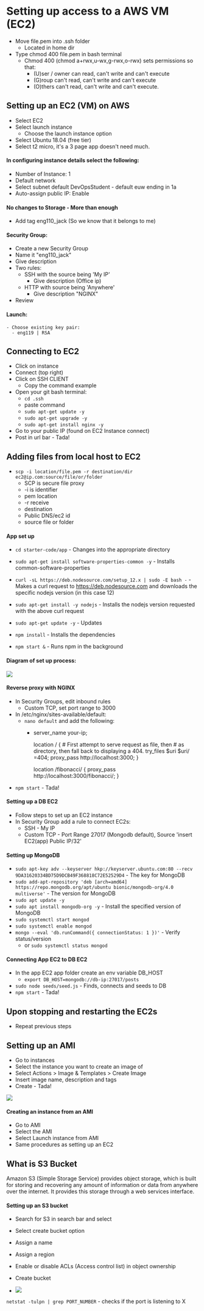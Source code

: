 # Setting up access to a AWS VM (EC2)

- Move file.pem into .ssh folder
  - Located in home dir
- Type chmod 400 file.pem in bash terminal
  - Chmod 400 (chmod a+rwx,u-wx,g-rwx,o-rwx) sets permissions so that:
    - (U)ser / owner can read, can't write and can't execute
    - (G)roup can't read, can't write and can't execute
    - (O)thers can't read, can't write and can't execute.

## Setting up an EC2 (VM) on AWS

- Select EC2
- Select launch instance
  - Choose the launch instance option
- Select Ubuntu 18.04 (free tier)
- Select t2 micro, it's a 3 page app doesn't need much.
#### In configuring instance details select the following:
  - Number of Instance: 1
  - Default network
  - Select subnet default DevOpsStudent - default euw ending in 1a
  - Auto-assign public IP: Enable
#### No changes to Storage -  More than enough
- Add tag eng110_jack (So we know that it belongs to me)
#### Security Group:
  - Create a new Security Group
  - Name it "eng110_jack"
  - Give description
  - Two rules:
    - SSH with the source being 'My IP'
      - Give description (Office ip)
    - HTTP with source being 'Anywhere'
      - Give description "NGINX"
  - Review
#### Launch:
    - Choose existing key pair:
      - eng119 | RSA

## Connecting to EC2
- Click on instance
- Connect (top right)
- Click on SSH CLIENT
  - Copy the command example
- Open your git bash terminal:
  - `cd .ssh`
  - paste command
  - `sudo apt-get update -y`
  - `sudo apt-get upgrade -y`
  - `sudo apt-get install nginx -y`
- Go to your public IP (found on EC2 Instance connect)
- Post in url bar - Tada!

## Adding files from local host to EC2

- `scp -i location/file.pem -r destination/dir ec2@ip.com:source/file/or/folder`
  - SCP is secure file proxy
  - -i is identifier
  - pem location
  - -r receive
  - destination
  - Public DNS/ec2 id
  - source file or folder

#### App set up

- `cd starter-code/app` - Changes into the appropriate directory

- `sudo apt-get install software-properties-common -y` - Installs common-software-properties

- `curl -sL https://deb.nodesource.com/setup_12.x | sudo -E bash -` -
  Makes a curl request to https://deb.nodesource.com and downloads the specific nodejs version (in this case 12)

- `sudo apt-get install -y nodejs` -
  Installs the nodejs version requested with the above curl request

- `sudo apt-get update -y` - Updates

- `npm install` - Installs the dependencies

- `npm start &` - Runs npm in the background

#### Diagram of set up process:
![](img/EC2_diagram.png)

  
#### Reverse proxy with NGINX

- In Security Groups, edit inbound rules
  - Custom TCP, set port range to 3000
- In /etc/nginx/sites-available/default:
  - `nano default` and add the following:
    - server_name your-ip;

        location / {
                # First attempt to serve request as file, then
                # as directory, then fall back to displaying a 404.
                try_files $uri $uri/ =404;
                proxy_pass http://localhost:3000;
        }

        location /fibonacci/ {
                proxy_pass http://localhost:3000/fibonacci/;
        }
- `npm start` - Tada!

#### Setting up a DB EC2

- Follow steps to set up an EC2 instance
- In Security Group add a rule to connect EC2s:
  - SSH - My IP
  - Custom TCP - Port Range 27017 (Mongodb default), Source 'insert EC2(app) Public IP/32'

#### Setting up MongoDB

- `sudo apt-key adv --keyserver hkp://keyserver.ubuntu.com:80 --recv 9DA31620334BD75D9DCB49F368818C72E52529D4` - The key for MongoDB
- `sudo add-apt-repository 'deb [arch=amd64] https://repo.mongodb.org/apt/ubuntu bionic/mongodb-org/4.0 multiverse'` - The version for MongoDB
- `sudo apt update -y`
- `sudo apt install mongodb-org -y` - Install the specified version of MongoDB
- `sudo systemctl start mongod`
- `sudo systemctl enable mongod`
- `mongo --eval 'db.runCommand({ connectionStatus: 1 })'` - Verify status/version
  - or `sudo systemctl status mongod`

#### Connecting App EC2 to DB EC2
- In the app EC2 app folder create an env variable DB_HOST
  - `export DB_HOST=mongodb://db-ip:27017/posts`
- `sudo node seeds/seed.js` - Finds, connects and seeds to DB
- `npm start` - Tada!


## Upon stopping and restarting the EC2s
- Repeat previous steps


## Setting up an AMI
- Go to instances
- Select the instance you want to create an image of
- Select Actions > Image & Templates > Create Image
- Insert image name, description and tags
- Create - Tada!

![](img/AMI_diagram.png)

#### Creating an instance from an AMI
- Go to AMI
- Select the AMI
- Select Launch instance from AMI
- Same procedures as setting up an EC2

## What is S3 Bucket

Amazon S3 (Simple Storage Service) provides object storage, which is built for storing and recovering any amount of information or data from anywhere over the internet. It provides this storage through a web services interface.

#### Setting up an S3 bucket

- Search for S3 in search bar and select
- Select create bucket option
- Assign a name
- Assign a region
- Enable or disable ACLs (Access control list) in object ownership
- Create bucket

- ![](img/S3_diagram.png)

`netstat -tulpn | grep PORT_NUMBER` - checks if the port is listening to X


